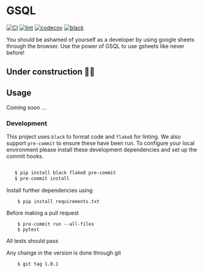 # GSQL

[![CI](https://github.com/TheSYNcoder/gsql/actions/workflows/ci.yml/badge.svg)](https://github.com/TheSYNcoder/gsql/actions/workflows/ci.yml)
[![lint](https://github.com/TheSYNcoder/gsql/actions/workflows/lint.yml/badge.svg)](https://github.com/TheSYNcoder/gsql/actions/workflows/lint.yml)
[![codecov](https://codecov.io/gh/TheSYNcoder/gsql/branch/master/graph/badge.svg?token=9WOA87MKT0)](https://codecov.io/gh/TheSYNcoder/gsql)
[![black](https://img.shields.io/badge/code%20style-black-000000.svg)](https://github.com/ambv/black)

You should be ashamed of yourself as a developer by using google sheets through the browser.
Use the power of GSQL to use gsheets like never before!

## Under construction 🚧🚧

## Usage 

Coming soon ...

### Development

This project uses ``black`` to format code and ``flake8`` for linting. We also support ``pre-commit`` to ensure
these have been run. To configure your local environment please install these development dependencies and set up
the commit hooks.

```bash

   $ pip install black flake8 pre-commit
   $ pre-commit install

```

Install further dependencies using

```
    $ pip install requirements.txt    
```

Before making a pull request

```
    $ pre-commit run --all-files
    $ pytest

```
All tests should pass

Any change in the version is done through git

```
    $ git tag 1.0.1
```
